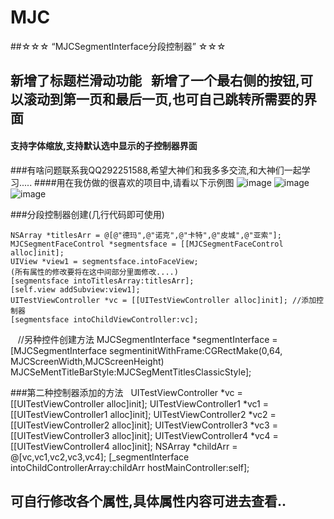 # MJC
##☆☆☆ “MJCSegmentInterface分段控制器” ☆☆☆
## 新增了标题栏滑动功能   新增了一个最右侧的按钮,可以滚动到第一页和最后一页,也可自己跳转所需要的界面
#### 支持字体缩放,支持默认选中显示的子控制器界面
###有啥问题联系我QQ292251588,希望大神们和我多多交流,和大神们一起学习.....
####用在我仿做的很喜欢的项目中,请看以下示例图
![image](https://github.com/MJCIOS/MJCSegmentInterface/raw/master/MJCSegmentInterface/MJCSegmentInterface/xiangmu2.gif)
![image](https://github.com/MJCIOS/MJCSegmentInterface/raw/master/MJCSegmentInterface/MJCSegmentInterface/xiangmu2.1.gif)   ![image](https://github.com/MJCIOS/MJCSegmentInterface/raw/master/MJCSegmentInterface/MJCSegmentInterface/xiangmu3.gif)

###分段控制器创建(几行代码即可使用)

    NSArray *titlesArr = @[@"德玛",@"诺克",@"卡特",@"皮城",@"亚索"];
    MJCSegmentFaceControl *segmentsface = [[MJCSegmentFaceControl alloc]init];
    UIView *view1 = segmentsface.intoFaceView;
    (所有属性的修改要将在这中间部分里面修改....)
    [segmentsface intoTitlesArray:titlesArr];
    [self.view addSubview:view1];
    UITestViewController *vc = [[UITestViewController alloc]init]; //添加控制器
    [segmentsface intoChildViewController:vc];
    //另种控件创建方法
      MJCSegmentInterface  *segmentInterface = [MJCSegmentInterface segmentinitWithFrame:CGRectMake(0,64, MJCScreenWidth,MJCScreenHeight) MJCSeMentTitleBarStyle:MJCSegMentTitlesClassicStyle];
      
###第二种控制器添加的方法
  
    UITestViewController *vc = [[UITestViewController alloc]init];
    UITestViewController1 *vc1 = [[UITestViewController1 alloc]init];
    UITestViewController2 *vc2 = [[UITestViewController2 alloc]init];
    UITestViewController3 *vc3 = [[UITestViewController3 alloc]init];
    UITestViewController4 *vc4 = [[UITestViewController4 alloc]init];
    NSArray *childArr = @[vc,vc1,vc2,vc3,vc4];
    [_segmentInterface intoChildControllerArray:childArr hostMainController:self];

## 可自行修改各个属性,具体属性内容可进去查看..
